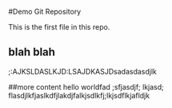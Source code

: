 #Demo Git Repository

This is the first file in this repo.


## blah blah
;:AJKSLDASLKJD:LSAJDKASJDsadasdasdjlk


##more content
hello worldfad ;sfjasdjf; lkjasd; flasdjlkfjaslkdfjlakdjfalkjsdlkfj;lkjsdflkjafldjk